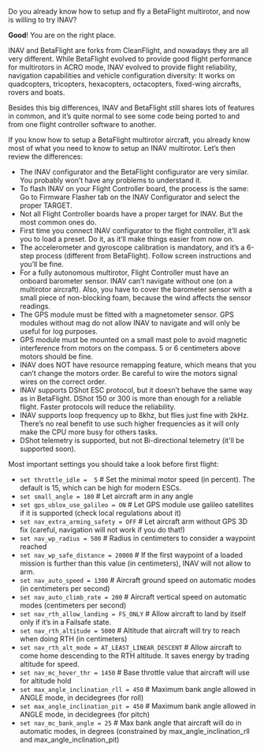 Do you already know how to setup and fly a BetaFlight multirotor, and now is willing to try INAV?

**Good**! You are on the right place.

INAV and BetaFlight are forks from CleanFlight, and nowadays they are all very different. While BetaFlight evolved to provide good flight performance for multirotors in ACRO mode, INAV evolved to provide flight reliability, navigation capabilities and vehicle configuration diversity: It works on quadcopters, tricopters, hexacopters, octacopters, fixed-wing aircrafts, rovers and boats.

Besides this big differences, INAV and BetaFlight still shares lots of features in common, and it’s quite normal to see some code being ported to and from one flight controller software to another.

If you know how to setup a BetaFlight multirotor aircraft, you already know most of what you need to know to setup an INAV multirotor. Let’s then review the differences:

* The INAV configurator and the BetaFlight configurator are very similar. You probably won’t have any problems to understand it.
* To flash INAV on your Flight Controller board, the process is the same: Go to Firmware Flasher tab on the INAV Configurator and select the proper TARGET.
* Not all Flight Controller boards have a proper target for INAV. But the most common ones do.
* First time you connect INAV configurator to the flight controller, it’ll ask you to load a preset. Do it, as it’ll make things easier from now on.
* The accelerometer and gyroscope calibration is mandatory, and it’s a 6-step process (different from BetaFlight). Follow screen instructions and you’ll be fine.
* For a fully autonomous multirotor, Flight Controller must have an onboard barometer sensor. INAV can’t navigate without one (on a multirotor aircraft). Also, you have to cover the barometer sensor with a small piece of non-blocking foam, because the wind affects the sensor readings.
* The GPS module must be fitted with a magnetometer sensor. GPS modules without mag do not allow INAV to navigate and will only be useful for log purposes.
* GPS module must be mounted on a small mast pole to avoid magnetic interference from motors on the compass. 5 or 6 centimeters above motors should be fine.
* INAV does NOT have resource remapping feature, which means that you can’t change the motors order. Be careful to wire the motors signal wires on the correct order.
* INAV supports DShot ESC protocol, but it doesn’t behave the same way as in BetaFlight. DShot 150 or 300 is more than enough for a reliable flight. Faster protocols will reduce the reliability.
* INAV supports loop frequency up to 8khz, but flies just fine with 2kHz. There’s no real benefit to use such higher frequencies as it will only make the CPU more busy for others tasks.
* DShot telemetry is supported, but not Bi-directional telemetry (it'll be supported soon).

Most important settings you should take a look before first flight:

* `set throttle_idle =  5` # Set the minimal motor speed (in percent). The default is 15, which can be high for modern ESCs.
* `set small_angle = 180` # Let aircraft arm in any angle
* `set gps_ublox_use_galileo = ON` # Let GPS module use galileo satellites if it is supported (check local regulations about it)
* `set nav_extra_arming_safety = OFF` # Let aircraft arm without GPS 3D fix (careful, navigation will not work if you do that!)
* `set nav_wp_radius = 500` # Radius in centimeters to consider a waypoint reached
* `set nav_wp_safe_distance = 20000` # If the first waypoint of a loaded mission is further than this value (in centimeters), INAV will not allow to arm.
* `set nav_auto_speed = 1300` # Aircraft ground speed on automatic modes (in centimeters per second)
* `set nav_auto_climb_rate = 200` # Aircraft vertical speed on automatic modes (centimeters per second)
* `set nav_rth_allow_landing = FS_ONLY` # Allow aircraft to land by itself only if it’s in a Failsafe state.
* `set nav_rth_altitude = 5000` # Altitude that aircraft will try to reach when doing RTH (in centimeters)
* `set nav_rth_alt_mode = AT_LEAST_LINEAR_DESCENT` # Allow aircraft to come home descending to the RTH altitude. It saves energy by trading altitude for speed.
* `set nav_mc_hover_thr = 1450` # Base throttle value that aircraft will use for altitude hold
* `set max_angle_inclination_rll = 450` # Maximum bank angle allowed in ANGLE mode, in decidegrees (for roll)
* `set max_angle_inclination_pit = 450` # Maximum bank angle allowed in ANGLE mode, in decidegrees (for pitch)
* `set nav_mc_bank_angle = 25` # Max bank angle that aircraft will do in automatic modes, in degrees (constrained by max_angle_inclination_rll and max_angle_inclination_pit)

